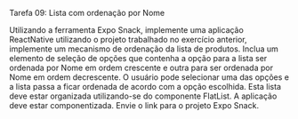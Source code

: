 Tarefa 09: Lista com ordenação por Nome

Utilizando a ferramenta Expo Snack, implemente uma aplicação ReactNative utilizando o projeto trabalhado no exercício anterior, implemente um mecanismo de ordenação da lista de produtos.
Inclua um elemento de seleção de opções que contenha a opção para a lista ser ordenada por Nome em ordem crescente e outra para ser ordenada por Nome em ordem decrescente. O usuário pode selecionar uma das opções e a lista passa a ficar ordenada de acordo com a opção escolhida.
Esta lista deve estar organizada utilizando-se do componente FlatList.
A aplicação deve estar componentizada.
Envie o link para o projeto Expo Snack.